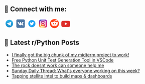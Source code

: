 ## 🔎 Connect with me:
[<img src="https://github.com/bullbesh/bullbesh/blob/main/images/Telegram.png" width="32" height="32" />](https://t.me/bullbesh)
[<img src="https://github.com/bullbesh/bullbesh/blob/main/images/VK.png" width="32" height="32" />](https://vk.com/bullbesh)
[<img src="https://github.com/bullbesh/bullbesh/blob/main/images/Twitter.png" width="32" height="32" />](https://twitter.com/bullbesh1)
[<img src="https://github.com/bullbesh/bullbesh/blob/main/images/Instagram.png" width="32" height="32" />](https://www.instagram.com/bullbesh)
[<img src="https://github.com/bullbesh/bullbesh/blob/main/images/Reddit.png" width="32" height="32" />](https://www.reddit.com/user/bullbesh)
[<img src="https://github.com/bullbesh/bullbesh/blob/main/images/YouTube.png" width="32" height="32" />](https://www.youtube.com/channel/UCtfjRs6uzgq5mfm8S06WTcg)

## 📕 Latest r/Python Posts
<!-- BLOG-POST-LIST:START -->
- [I finally got the big chunk of my midterm project to work!](https://www.reddit.com/r/Python/comments/zibcoa/i_finally_got_the_big_chunk_of_my_midterm_project/)
- [Free Python Unit Test Generation Tool in VSCode](https://www.reddit.com/r/Python/comments/zia5ch/free_python_unit_test_generation_tool_in_vscode/)
- [The rock doesnt work can someone help me](https://www.reddit.com/r/Python/comments/zi8zoy/the_rock_doesnt_work_can_someone_help_me/)
- [Sunday Daily Thread: What&#39;s everyone working on this week?](https://www.reddit.com/r/Python/comments/zi7uuv/sunday_daily_thread_whats_everyone_working_on/)
- [Tapping stellite Intel to build maps &amp; dashboards](https://www.reddit.com/r/Python/comments/zi6x1h/tapping_stellite_intel_to_build_maps_dashboards/)
<!-- BLOG-POST-LIST:END -->
